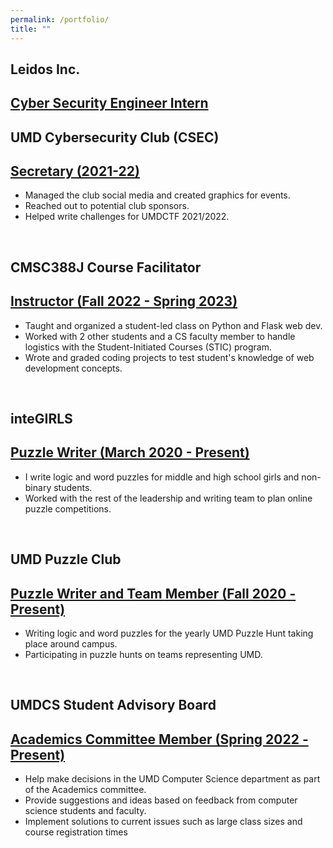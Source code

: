```yaml
---
permalink: /portfolio/
title: ""
---
```


<section>
    <div id="leidos" class="section-title">
        <h1><span>Leidos Inc.</span></h1>
    </div>
<div class="card">
  <div class="container">
   <h2><a href="">Cyber Security Engineer Intern</a></h2>
    <ul>
    </ul>
  </div>
</div>
</section>
<section>
    <div id="csec" class="section-title">
        <h1><span>UMD Cybersecurity Club (CSEC)</span></h1>
    </div>
<div class="card">
  <div class="container">
   <h2><a href="https://csec.umd.edu/officers">Secretary (2021-22)</a></h2>
    <ul>
      <li>Managed the club social media and created graphics for events.</li>
      <li>Reached out to potential club sponsors.</li>
        <li>Helped write challenges for UMDCTF 2021/2022.</li> </ul>
  </div>
</div>
</section>
<br>
  <section>
    <div id="stic" class="section-title">
        <h1><span>CMSC388J Course Facilitator</span></h1>
    </div>
<div class="card">
  <div class="container">
   <h2><a href="https://github.com/shricubed/cmsc388j-fall22">Instructor (Fall 2022 - Spring 2023)</a></h2>
    <ul>
      <li>Taught and organized a student-led class on Python and Flask web dev.</li>
      <li>Worked with 2 other students and a CS faculty member to handle logistics with the Student-Initiated Courses (STIC) program.</li>
      <li>Wrote and graded coding projects to test student's knowledge of web development concepts.</li></ul>
  </div>
</div>
</section>
<br>
<section>
    <div id="integirls" class="section-title">
        <h1><span>inteGIRLS</span></h1>
    </div>
  <div class="card">
  <div class="container">
   <h2><a href="https://integirls.org/puzzle">Puzzle Writer (March 2020 - Present)</a></h2>
    <ul>
      <li>I write logic and word puzzles for middle and high school girls and non-binary students.</li>
      <li>Worked with the rest of the leadership and writing team to plan online puzzle competitions.</li></ul>
  </div>
</div>
  
</section>
  <br>
<section>
    <div id="puzzleumd" class="section-title">
        <h1><span>UMD Puzzle Club</span></h1>
    </div>
  <div class="card">
  <div class="container">
   <h2><a href="https://2021.umdpuzzle.club/">Puzzle Writer and Team Member (Fall 2020 - Present)</a></h2>
    <ul>
      <li>Writing logic and word puzzles for the yearly UMD Puzzle Hunt taking place around campus.</li>
      <li>Participating in puzzle hunts on teams representing UMD.</li></ul>
  </div>
</div>
  
</section>
  
<br>
<section>
    <div id="advisory" class="section-title">
        <h1><span>UMDCS Student Advisory Board</span></h1>
    </div>
  <div class="card">
  <div class="container">
   <h2><a href="/">Academics Committee Member (Spring 2022 - Present)</a></h2>
    <ul>
      <li>Help make decisions in the UMD Computer Science department as part of the Academics committee.</li>
 <li>Provide suggestions and ideas based on feedback from computer science students and faculty.</li>
 <li>Implement solutions to current issues such as large class sizes and course registration times</li></ul>
  </div>
</div>
  
</section>
